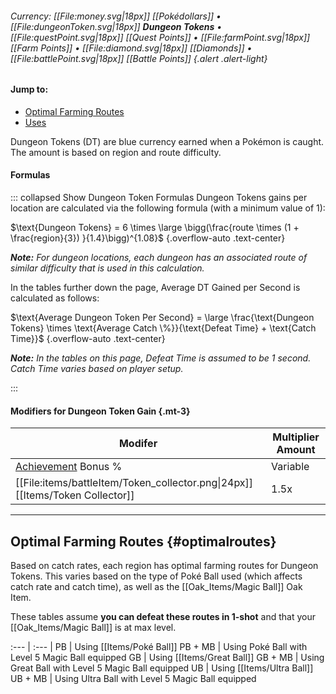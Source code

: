###### Currency: [[File:money.svg|18px]] [[Pokédollars]] • [[File:dungeonToken.svg|18px]] **Dungeon Tokens** • [[File:questPoint.svg|18px]] [[Quest Points]] • [[File:farmPoint.svg|18px]] [[Farm Points]] • [[File:diamond.svg|18px]]  [[Diamonds]] • [[File:battlePoint.svg|18px]] [[Battle Points]] {.alert .alert-light}

#### Jump to:
* [Optimal Farming Routes](#optimalroutes)
* [Uses](#uses)

Dungeon Tokens (DT) are blue currency earned when a Pokémon is caught. The amount is based on region and route difficulty.

#### Formulas
::: collapsed Show Dungeon Token Formulas
Dungeon Tokens gains per location are calculated via the following formula (with a minimum value of 1):

$\text{Dungeon Tokens} = 6 \times \large  \bigg(\frac{route \times (1 + \frac{region}{3}) }{1.4}\bigg)^{1.08}$ {.overflow-auto .text-center}

***Note:** For dungeon locations, each dungeon has an associated route of similar difficulty that is used in this calculation.*

In the tables further down the page, Average DT Gained per Second is calculated as follows:

$\text{Average Dungeon Token Per Second} = \large \frac{\text{Dungeon Tokens} \times \text{Average Catch \%}}{\text{Defeat Time} + \text{Catch Time}}$ {.overflow-auto .text-center}

***Note:** In the tables on this page, Defeat Time is assumed to be 1 second. Catch Time varies based on player setup.*

:::

#### Modifiers for Dungeon Token Gain {.mt-3}

| Modifer | Multiplier Amount |
| ----- | ----- |
| [Achievement](#!Achievements) Bonus % | Variable |
| [[File:items/battleItem/Token_collector.png\|24px]] [[Items/Token Collector]] | 1.5x |

---

## Optimal Farming Routes {#optimalroutes}
Based on catch rates, each region has optimal farming routes for Dungeon Tokens. This varies based on the type of Poké Ball used (which affects catch rate and catch time), as well as the [[Oak_Items/Magic Ball]] Oak Item.

These tables assume **you can defeat these routes in 1-shot** and that your [[Oak_Items/Magic Ball]] is at max level.

:--- | :--- |
PB | Using [[Items/Poké Ball]]
PB + MB | Using Poké Ball with Level 5 Magic Ball equipped
GB | Using [[Items/Great Ball]]
GB + MB | Using Great Ball with Level 5 Magic Ball equipped
UB | Using [[Items/Ultra Ball]]
UB + MB | Using Ultra Ball with Level 5 Magic Ball equipped